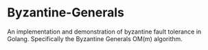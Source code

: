 # Byzantine-Generals
An implementation and demonstration of byzantine fault tolerance in Golang. Specifically the Byzantine Generals OM(m) algorithm.
